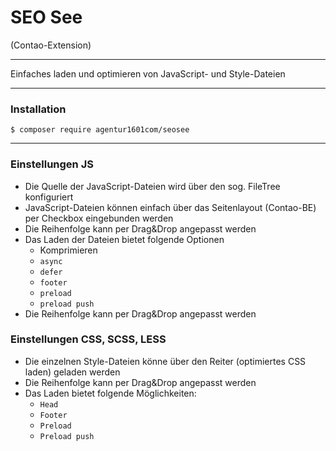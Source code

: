 # SEO See
(Contao-Extension)

---

Einfaches laden und optimieren von JavaScript- und Style-Dateien

---

### Installation

```
$ composer require agentur1601com/seosee
```

---

### Einstellungen JS

* Die Quelle der JavaScript-Dateien wird über den sog. FileTree konfiguriert
* JavaScript-Dateien können einfach über das Seitenlayout (Contao-BE) per Checkbox 
  eingebunden werden
* Die Reihenfolge kann per Drag&Drop angepasst werden
* Das Laden der Dateien bietet folgende Optionen
  * Komprimieren
  * `async`
  * `defer`
  * `footer`
  * `preload`
  * `preload push`
* Die Reihenfolge kann per Drag&Drop angepasst werden

### Einstellungen CSS, SCSS, LESS

* Die einzelnen Style-Dateien könne über den Reiter (optimiertes CSS laden) geladen werden
* Die Reihenfolge kann per Drag&Drop angepasst werden
* Das Laden bietet folgende Möglichkeiten:
  * `Head`
  * `Footer`
  * `Preload`
  * `Preload push`
